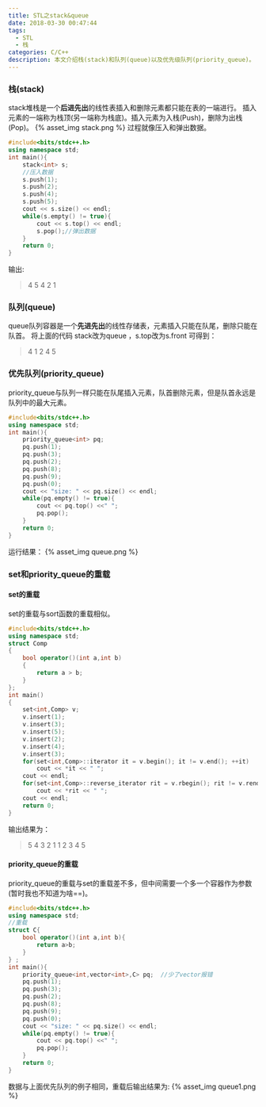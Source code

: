 ```yaml
---
title: STL之stack&queue
date: 2018-03-30 00:47:44
tags:
  - STL
  - 栈
categories: C/C++
description: 本文介绍栈(stack)和队列(queue)以及优先级队列(priority_queue)。
---
```


### 栈(stack)
stack堆栈是一个**后进先出**的线性表插入和删除元素都只能在表的一端进行。
插入元素的一端称为栈顶(另一端称为栈底)。插入元素为入栈(Push)，删除为出栈(Pop)。
{% asset_img stack.png %}
过程就像压入和弹出数据。
```C++
#include<bits/stdc++.h>
using namespace std;
int main(){
	stack<int> s;
	//压入数据
    s.push(1);
    s.push(2);
    s.push(4);
    s.push(5);
    cout << s.size() << endl;
    while(s.empty() != true){
        cout << s.top() << endl;
        s.pop();//弹出数据
    }
    return 0;
}
```
输出:
> 4
> 5 4 2 1

### 队列(queue)
queue队列容器是一个**先进先出**的线性存储表，元素插入只能在队尾，删除只能在队首。
将上面的代码 stack改为queue ，s.top改为s.front 可得到：
> 4
> 1 2 4 5

### 优先队列(priority_queue)
priority_queue与队列一样只能在队尾插入元素，队首删除元素，但是队首永远是队列中的最大元素。
```C++
#include<bits/stdc++.h>
using namespace std;
int main(){
	priority_queue<int> pq;
    pq.push(1);
    pq.push(3);
    pq.push(2);
    pq.push(8);
    pq.push(9);
    pq.push(0);
    cout << "size: " << pq.size() << endl;
    while(pq.empty() != true){
        cout << pq.top() <<" ";
        pq.pop();
    }
    return 0;
}
```
运行结果：
{% asset_img queue.png %}

### set和priority_queue的重载
#### set的重载
set的重载与sort函数的重载相似。
```C++
#include<bits/stdc++.h>
using namespace std;
struct Comp
{
    bool operator()(int a,int b)
    {
        return a > b;
    }
};
int main()
{
    set<int,Comp> v;
    v.insert(1);
    v.insert(3);
    v.insert(5);
    v.insert(2);
    v.insert(4);
    v.insert(3);
    for(set<int,Comp>::iterator it = v.begin(); it != v.end(); ++it)
        cout << *it << " ";
    cout << endl;
    for(set<int,Comp>::reverse_iterator rit = v.rbegin(); rit != v.rend(); ++rit)
        cout << *rit << " ";
    cout << endl;
    return 0;
}
```
输出结果为：
> 5 4 3 2 1
> 1 2 3 4 5
#### priority_queue的重载
priority_queue的重载与set的重载差不多，但中间需要一个多一个容器作为参数(暂时我也不知道为啥==)。
```C++
#include<bits/stdc++.h>
using namespace std;
//重载
struct C{
	bool operator()(int a,int b){
		return a>b;
	}
} ;
int main(){
	priority_queue<int,vector<int>,C> pq;  //少了vector报错
    pq.push(1);
    pq.push(3);
    pq.push(2);
    pq.push(8);
    pq.push(9);
    pq.push(0);
    cout << "size: " << pq.size() << endl;
    while(pq.empty() != true){
        cout << pq.top() <<" ";
        pq.pop();
    }
    return 0;
}
```
数据与上面优先队列的例子相同，重载后输出结果为:
{% asset_img queue1.png %}
